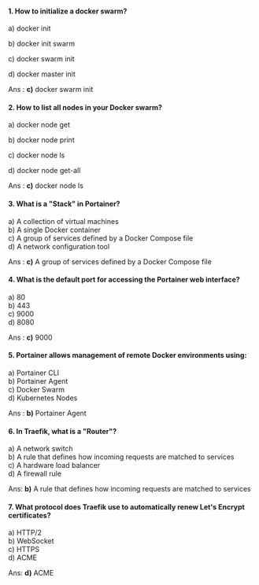 

#### **1. How to initialize a docker swarm?**

 a) docker init
       
b) docker init swarm
       
c) docker swarm init 
       
d) docker master init

Ans : **c)** docker swarm init

#### **2. How to list all nodes in your Docker swarm?**

a) docker node get
       
b) docker node print
       
c) docker node ls
       
d) docker node get-all
 
 Ans : **c)** docker node ls

#### **3. What is a "Stack" in Portainer?**

a) A collection of virtual machines  
b) A single Docker container  
c) A group of services defined by a Docker Compose file  
d) A network configuration tool

Ans :  **c)** A group of services defined by a Docker Compose file

#### **4. What is the default port for accessing the Portainer web interface?**

a) 80  
b) 443  
c) 9000  
d) 8080

Ans :  **c)** 9000

#### **5. Portainer allows management of remote Docker environments using:**

a) Portainer CLI  
b) Portainer Agent  
c) Docker Swarm  
d) Kubernetes Nodes

Ans :  **b)** Portainer Agent

#### **6. In Traefik, what is a "Router"?**

a) A network switch  
b) A rule that defines how incoming requests are matched to services  
c) A hardware load balancer  
d) A firewall rule  

Ans: **b)** A rule that defines how incoming requests are matched to services

#### **7. What protocol does Traefik use to automatically renew Let's Encrypt certificates?**

a) HTTP/2  
b) WebSocket  
c) HTTPS  
d) ACME  

Ans: **d)** ACME
<!--stackedit_data:
eyJoaXN0b3J5IjpbLTE1MTkxNjI1MjEsMzE0OTM0NDY3LDQ4Nz
czMTYxNl19
-->
